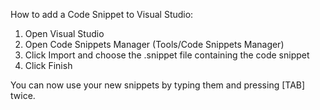 How to add a Code Snippet to Visual Studio:

1. Open Visual Studio
2. Open Code Snippets Manager (Tools/Code Snippets Manager)
3. Click Import and choose the .snippet file containing the code snippet
4. Click Finish

You can now use your new snippets by typing them and pressing [TAB] twice.
